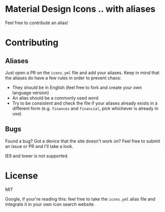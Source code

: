 # Material Design Icons .. with aliases

Feel free to contribute an alias!

# Contributing

## Aliases
Just open a PR on the `icons.yml` file and add your aliases.
Keep in mind that the aliases do have a few rules in order to prevent chaos:
  - They should be in English (feel free to fork and create your own language version)
  - An alias should be a commonly used word
  - Try to be consistent and check the file if your aliases already exists in a different form (e.g. `finances` and `financial`, pick whichever is already in use)

## Bugs
Found a bug? Got a device that the site doesn't work on? Feel free to submit an issue or PR and I'll take a look.

IE9 and lower is not supported.

# License
MIT

Google, if your're reading this: feel free to take the `icons.yml` alias file and integrate it in your own icon search website.
